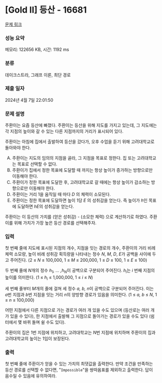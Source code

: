 # [Gold II] 등산 - 16681 

[문제 링크](https://www.acmicpc.net/problem/16681) 

### 성능 요약

메모리: 122656 KB, 시간: 1192 ms

### 분류

데이크스트라, 그래프 이론, 최단 경로

### 제출 일자

2024년 4월 7일 22:01:50

### 문제 설명

<p>주환이는 요즘 등산에 빠졌다. 주환이는 등산을 위해 지도를 가지고 있는데, 그 지도에는 각 지점의 높이와 갈 수 있는 다른 지점까지의 거리가 표시되어 있다.</p>

<p>주환이는 아침에 집에서 출발하여 등산을 갔다가, 오후 수업을 듣기 위해 고려대학교로 돌아와야 한다.</p>

<ol type="A">
	<li>주환이는 지도의 임의의 지점을 골라, 그 지점을 목표로 정한다. 집 또는 고려대학교는 목표로 선택할 수 없다.</li>
	<li>주환이가 집에서 정한 목표에 도달할 때 까지는 항상 높이가 증가하는 방향으로만 이동해야 한다.</li>
	<li>주환이가 정한 목표에 도달한 후, 고려대학교로 갈 때에는 항상 높이가 감소하는 방향으로만 이동해야 한다.</li>
	<li>주환이는 거리 1을 움직일 때 마다 <em>D </em>의 체력이 소모된다.</li>
	<li>주환이는 정한 목표에 도달하면 높이 1당 <em>E</em> 의 성취감을 얻는다. 즉 높이가 <em>h</em>인 목표에 도달하면 <em>hE</em>의 성취감을 얻는다.</li>
</ol>

<p>주환이는 이 등산의 가치를 (얻은 성취감) - (소모한 체력) 으로 계산하기로 하였다. 주환이를 위해 가치가 가장 높은 등산 경로를 선택해주자.</p>

### 입력 

 <p>첫 번째 줄에 지도에 표시된 지점의 개수, 지점을 잇는 경로의 개수, 주환이의 거리 비례 체력 소모량, 높이 비례 성취감 획득량을 나타내는 정수 <em>N</em>, <em>M</em>, <em>D</em>, <em>E</em>가 공백을 사이에 두고 주어진다. (2 ≤ <em>N</em> ≤ 100,000, 1 ≤ <em>M</em> ≤ 200,000, 1 ≤ <em>D</em> ≤ 100, 1 ≤  <em>E </em>≤ 100)</p>

<p>두 번째 줄에 <em>N</em>개의 정수 <em>h<sub>1</sub>, ...  ,h<sub>N</sub></em>이 공백으로 구분되어 주어진다. <em>h<sub>i</sub></em>는 <em>i </em>번째 지점의 높이를 의미한다. (1 ≤ <em>h<sub>i</sub></em> ≤ 1,000,000, 1 ≤ <em>i </em>≤ <em>N</em>)</p>

<p>세 번째 줄부터 <em>M</em>개의 줄에 걸쳐 세 정수 <em>a, b, n</em>이 공백으로 구분되어 주어진다. 이는 <em>a</em>번 지점과 <em>b</em>번 지점을 잇는 거리 <em>n</em>의 양방향 경로가 있음을 의미한다. (1 ≤ <em>a, b</em> ≤ <em>N</em>, 1 ≤ <em>n</em> ≤ 100,000)</p>

<p>어떤 지점에서 다른 지점으로 가는 경로가 여러 개 있을 수도 있으며 (등산로는 여러 개가 있을 수 있다), 한 지점에서 출발해 그 지점으로 돌아가는 경로가 있을 수도 있다 (쉼터에서 몇 바퀴 돌며 쉴 수도 있다).</p>

<p>주환이의 집은 1번 지점에 위치하고, 고려대학교는 <em>N</em>번 지점에 위치하며 주환이의 집과 고려대학교의 높이는 1임이 보장된다.</p>

### 출력 

 <p>첫 번째 줄에 주환이가 얻을 수 있는 가치의 최댓값을 출력한다. 만약 조건을 만족하는 등산 경로를 선택할 수 없다면, "<code>Impossible</code>"을 쌍따옴표를 제외하고 출력한다. 답이 음수일 수 있음에 유의하여라.</p>

